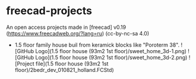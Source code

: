 # freecad-projects
An open access projects made in [freecad] v0.19 (https://www.freecadweb.org/?lang=ru) (cc-by-nc-sa 4.0)

* 1.5 floor family house buil from keramick blocks like "Poroterm 38".
![GitHub Logo](1.5 floor house (93m2 1st floor)/sweet_home_3d-1.png)
![GitHub Logo](1.5 floor house (93m2 1st floor)/sweet_home_3d-2.png)
![Project file](1.5 floor house (93m2 1st floor)/2bedr_dev_010821_holland.FCStd)
